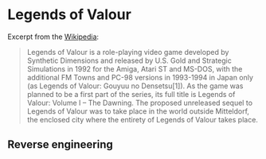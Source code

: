 # Legends of Valour

Excerpt from the [Wikipedia](https://en.wikipedia.org/wiki/Legends_of_Valour):

> Legends of Valour is a role-playing video game developed by Synthetic Dimensions and released by U.S. Gold and Strategic Simulations in 1992 for the Amiga, Atari ST and MS-DOS, with the additional FM Towns and PC-98 versions in 1993-1994 in Japan only (as Legends of Valour: Gouyuu no Densetsu[1]). As the game was planned to be a first part of the series, its full title is Legends of Valour: Volume I – The Dawning. The proposed unreleased sequel to Legends of Valour was to take place in the world outside Mitteldorf, the enclosed city where the entirety of Legends of Valour takes place.

## Reverse engineering

